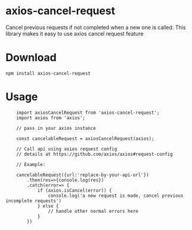# axios-cancel-request

Cancel previous requests if not completed when a new one is called. This library makes it easy to use axios cancel request feature

 
# Download
``` npm install axios-cancel-request ```

# Usage
``` 
    import axiosCancelRequest from 'axios-cancel-request';
    import axios from 'axios';
    
    // pass in your axios instance
    
    const cancelableRequest = axiosCancelRequest(axios);
    
    // Call api using axios request config
    // details at https://github.com/axios/axios#request-config
    
    // Example:
    
    cancelableRequest({url:'replace-by-your-api-url'})
        .then(res=>{console.log(res})
        .catch(error=> {
            if (axios.isCancel(error)) {
                console.log('a new request is made, cancel previous incomplete requests')
            } else {
                // handle other normal errors here
            }
        })
```



